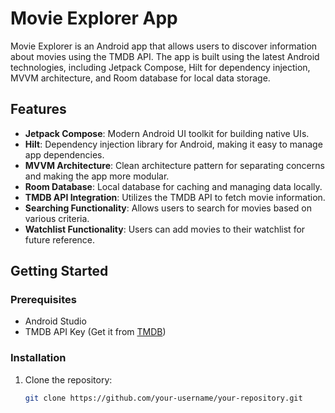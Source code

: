 # Movie Explorer App

Movie Explorer is an Android app that allows users to discover information about movies using the TMDB API. The app is built using the latest Android technologies, including Jetpack Compose, Hilt for dependency injection, MVVM architecture, and Room database for local data storage.

## Features

- **Jetpack Compose**: Modern Android UI toolkit for building native UIs.
- **Hilt**: Dependency injection library for Android, making it easy to manage app dependencies.
- **MVVM Architecture**: Clean architecture pattern for separating concerns and making the app more modular.
- **Room Database**: Local database for caching and managing data locally.
- **TMDB API Integration**: Utilizes the TMDB API to fetch movie information.
- **Searching Functionality**: Allows users to search for movies based on various criteria.
- **Watchlist Functionality**: Users can add movies to their watchlist for future reference.

## Getting Started

### Prerequisites

- Android Studio
- TMDB API Key (Get it from [TMDB](https://www.themoviedb.org/documentation/api))

### Installation

1. Clone the repository:

   ```bash
   git clone https://github.com/your-username/your-repository.git
